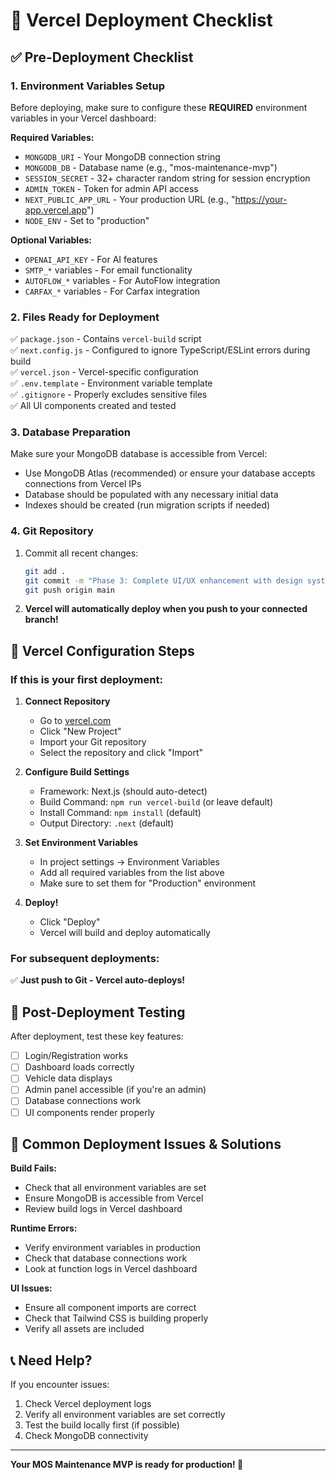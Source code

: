 # 🚀 Vercel Deployment Checklist

## ✅ Pre-Deployment Checklist

### 1. **Environment Variables Setup**
Before deploying, make sure to configure these **REQUIRED** environment variables in your Vercel dashboard:

**Required Variables:**
- `MONGODB_URI` - Your MongoDB connection string
- `MONGODB_DB` - Database name (e.g., "mos-maintenance-mvp")  
- `SESSION_SECRET` - 32+ character random string for session encryption
- `ADMIN_TOKEN` - Token for admin API access
- `NEXT_PUBLIC_APP_URL` - Your production URL (e.g., "https://your-app.vercel.app")
- `NODE_ENV` - Set to "production"

**Optional Variables:**
- `OPENAI_API_KEY` - For AI features
- `SMTP_*` variables - For email functionality
- `AUTOFLOW_*` variables - For AutoFlow integration
- `CARFAX_*` variables - For Carfax integration

### 2. **Files Ready for Deployment**
✅ `package.json` - Contains `vercel-build` script  
✅ `next.config.js` - Configured to ignore TypeScript/ESLint errors during build  
✅ `vercel.json` - Vercel-specific configuration  
✅ `.env.template` - Environment variable template  
✅ `.gitignore` - Properly excludes sensitive files  
✅ All UI components created and tested  

### 3. **Database Preparation**
Make sure your MongoDB database is accessible from Vercel:
- Use MongoDB Atlas (recommended) or ensure your database accepts connections from Vercel IPs
- Database should be populated with any necessary initial data
- Indexes should be created (run migration scripts if needed)

### 4. **Git Repository**
1. Commit all recent changes:
   ```bash
   git add .
   git commit -m "Phase 3: Complete UI/UX enhancement with design system"
   git push origin main
   ```

2. **Vercel will automatically deploy when you push to your connected branch!**

## 🔧 Vercel Configuration Steps

### If this is your first deployment:

1. **Connect Repository**
   - Go to [vercel.com](https://vercel.com)
   - Click "New Project"
   - Import your Git repository
   - Select the repository and click "Import"

2. **Configure Build Settings**
   - Framework: Next.js (should auto-detect)
   - Build Command: `npm run vercel-build` (or leave default)
   - Install Command: `npm install` (default)
   - Output Directory: `.next` (default)

3. **Set Environment Variables**
   - In project settings → Environment Variables
   - Add all required variables from the list above
   - Make sure to set them for "Production" environment

4. **Deploy!**
   - Click "Deploy"
   - Vercel will build and deploy automatically

### For subsequent deployments:
✅ **Just push to Git - Vercel auto-deploys!**

## 🎯 Post-Deployment Testing

After deployment, test these key features:
- [ ] Login/Registration works
- [ ] Dashboard loads correctly
- [ ] Vehicle data displays
- [ ] Admin panel accessible (if you're an admin)
- [ ] Database connections work
- [ ] UI components render properly

## 🐛 Common Deployment Issues & Solutions

**Build Fails:**
- Check that all environment variables are set
- Ensure MongoDB is accessible from Vercel
- Review build logs in Vercel dashboard

**Runtime Errors:**
- Verify environment variables in production
- Check that database connections work
- Look at function logs in Vercel dashboard

**UI Issues:**
- Ensure all component imports are correct
- Check that Tailwind CSS is building properly
- Verify all assets are included

## 📞 Need Help?
If you encounter issues:
1. Check Vercel deployment logs
2. Verify all environment variables are set correctly
3. Test the build locally first (if possible)
4. Check MongoDB connectivity

---

**Your MOS Maintenance MVP is ready for production! 🎉**